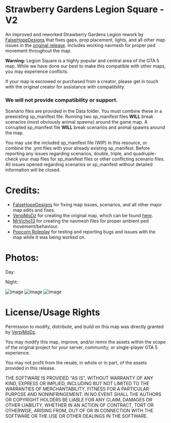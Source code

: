 # Strawberry Gardens Legion Square - V2

An improved and reworked Strawberry Gardens Legion rework by [FalseHopeDesigns](https://falsehopedesigns.tebex.io/) that fixes gaps, prop placement, lights, and all other map issues in the [original release](https://forum.cfx.re/t/strawberry-gardens-free-legion-square-replaced). Includes working navmesh for proper ped movement throughout the map.

**Warning:** Legion Square is a highly popular and central area of the GTA 5 map. While we have done our best to make this compatible with other maps, you may experience conflicts. 

If your map is escrowed or purchased from a creator, please get in touch with the original creator for assistance with compatibility.

### **We will not provide compatibility or support.**

Scenario files are provided in the Data folder. You must combine these in a preexisting sp_manifest file. Running two sp_manifest files **WILL** break scenarios (most obviously animal spawns) around the game map. A corrupted sp_manifest file **WILL** break scenarios and animal spawns around the map. 

You may use the included sp_manifest file (WIP) in this resource, or combine the .ymt files with your already existing sp_manifest. Before reporting any issues regarding scenarios, double, triple, and quadruple-check your map files for sp_manifest files or other conflicting scenario files. All issues opened regarding scenarios or sp_manifest without detailed information will be closed.
 

# Credits:

- [FalseHopeDesigns](https://falsehopedesigns.tebex.io/) for fixing map issues, scenarios, and all other major map edits and fixes.
- [VerpiMoDz](https://forum.cfx.re/u/VerpiMoDz) for creating the original map, which can be found [here](https://forum.cfx.re/t/strawberry-gardens-free-legion-square-replaced/5122423).
- [MrVicho13](https://www.gta5-mods.com/users/Mrvicho13) for creating the navmesh files for proper ambient ped movement/behaviour.
- [Popcorn Roleplay](https://discord.gg/popcornroleplay) for testing and reporting bugs and issues with the map while it was being worked on.

# Photos:

Day:

Night:


![image](https://github.com/user-attachments/assets/09245012-2bb1-4b5f-b03c-64c99d2086e9)
![image](https://github.com/user-attachments/assets/f1eb7576-fd6b-4f08-ba6b-44a2ce42a569)
![image](https://github.com/user-attachments/assets/88468901-570a-4557-a688-ac724c020fdd)

# License/Usage Rights

Permission to modify, distribute, and build on this map was directly granted by [VerpiMoDz](https://forum.cfx.re/u/VerpiMoDz).

You may modify this map, improve, and/or remix the assets within the scope of the original project for your server, community, or single-player GTA 5 experience.

You may not profit from the resale, in whole or in part, of the assets provided in this release.

THE SOFTWARE IS PROVIDED "AS IS", WITHOUT WARRANTY OF ANY KIND, EXPRESS OR IMPLIED, INCLUDING BUT NOT LIMITED TO THE WARRANTIES OF MERCHANTABILITY,
FITNESS FOR A PARTICULAR PURPOSE AND NONINFRINGEMENT. IN NO EVENT SHALL THE AUTHORS OR COPYRIGHT HOLDERS BE LIABLE FOR ANY CLAIM, DAMAGES OR OTHER
LIABILITY, WHETHER IN AN ACTION OF CONTRACT, TORT OR OTHERWISE, ARISING FROM, OUT OF OR IN CONNECTION WITH THE SOFTWARE OR THE USE OR OTHER DEALINGS IN THE
SOFTWARE.

